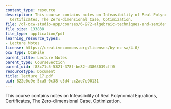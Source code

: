 ```yaml
---
content_type: resource
description: This course contains notes on Infeasibility of Real Polynomial Equations,
  Certificates, The Zero-dimensional Case, Optimization.
file: /ol-ocw-studio-app/courses/6-972-algebraic-techniques-and-semidefinite-optimization-spring-2006/822e0c9e5ca50c38c5d4cc2ae7e90131_lecture_17.pdf
file_size: 133838
file_type: application/pdf
learning_resource_types:
- Lecture Notes
license: https://creativecommons.org/licenses/by-nc-sa/4.0/
ocw_type: OCWFile
parent_title: Lecture Notes
parent_type: CourseSection
parent_uid: f88c71c5-5321-378f-be82-d3863039cff0
resourcetype: Document
title: lecture_17.pdf
uid: 822e0c9e-5ca5-0c38-c5d4-cc2ae7e90131
---
```

This course contains notes on Infeasibility of Real Polynomial Equations, Certificates, The Zero-dimensional Case, Optimization.